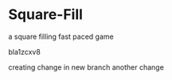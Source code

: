 # Square-Fill
a square filling fast paced game

bla1zcxv8


creating change in new branch
another change
